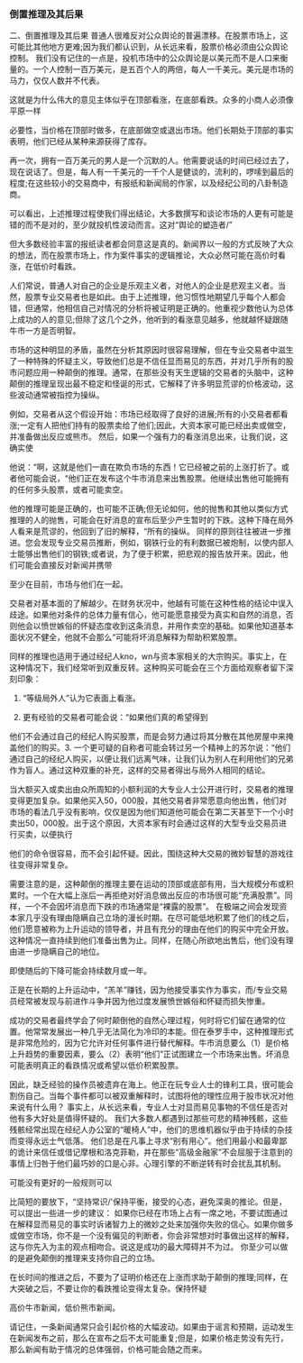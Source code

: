 ### 倒置推理及其后果  ###

二、倒置推理及其后果 普通人很难反对公众舆论的普遍漂移。在股票市场上，这可能比其他地方更难;因为我们都认识到，从长远来看，股票价格必须由公众舆论控制。 我们没有记住的一点是，投机市场中的公众舆论是以美元而不是人口来衡量的。一个人控制一百万美元，是五百个人的两倍，每人一千美元。美元是市场的马力，仅仅人数并不代表。

这就是为什么伟大的意见主体似乎在顶部看涨，在底部看跌。众多的小商人必须像平原一样

必要性，当价格在顶部时做多，在底部做空或退出市场。他们长期处于顶部的事实表明，他们已经从某种来源获得了库存。

再一次，拥有一百万美元的男人是一个沉默的人。他需要说话的时间已经过去了，现在说话了。但是，每人有一千美元的一千个人是健谈的，流利的，啰嗦到最后的程度;在这些较小的交易商中，有报纸和新闻局的作家，以及经纪公司的八卦制造商。

可以看出，上述推理过程使我们得出结论，大多数撰写和谈论市场的人更有可能是错的而不是对的，至少就投机性波动而言。这对“舆论的塑造者/”

但大多数经验丰富的报纸读者都会同意这是真的。新闻界以一般的方式反映了大众的想法，而在股票市场上，作为案件事实的逻辑推论，大众必然可能在高价时看涨，在低价时看跌。

人们常说，普通人对自己的企业是乐观主义者，对他人的企业是悲观主义者。当然，股票专业交易者也是如此。由于上述推理，他习惯性地期望几乎每个人都会错，但通常，他相信自己对情况的分析将被证明是正确的。他重视少数他认为总体上成功的人的意见;但除了这几个之外，他听到的看涨意见越多，他就越怀疑跟随牛市一方是否明智。

市场的这种明显的矛盾，虽然在分析其原因时很容易理解，但在专业交易者中滋生了一种特殊的怀疑主义，导致他们总是不信任显而易见的东西，并对几乎所有的股市问题应用一种颠倒的推理。通常，在那些没有天生逻辑的交易者的头脑中，这种颠倒的推理呈现出最不稳定和怪诞的形式，它解释了许多明显荒谬的价格波动，这些波动通常被指控为操纵。

例如，交易者从这个假设开始：市场已经取得了良好的进展;所有的小交易者都看涨;一定有人把他们持有的股票卖给了他们;因此，大资本家可能已经出卖或做空，并准备做出反应或熊市。 然后，如果一个强有力的看涨消息出来，让我们说，这确实使

他说：“啊，这就是他们一直在欺负市场的东西！它已经被之前的上涨打折了。或者他可能会说，“他们正在发布这个牛市消息来出售股票。他继续出售他可能拥有的任何多头股票，或者可能卖空。

他的推理可能是正确的，也可能不正确;但无论如何，他的抛售和其他以类似方式推理的人的抛售，可能会在好消息的宣布后至少产生暂时的下跌。这种下降在局外人看来是荒谬的，他回到了旧的解释，“所有的操纵。 同样的原则往往被进一步推进。您会发现专业交易员推断，例如，钢铁行业的有利数据已被炮制，以使内部人士能够出售他们的钢铁;或者说，为了便于积累，把悲观的报告放开来。因此，他们可能会直接反对新闻并携带

至少在目前，市场与他们在一起。

交易者对基本面的了解越少。在财务状况中，他越有可能在这种性格的结论中误入歧途。如果他对条件的总体力量有信心，他可能愿意接受为真实和自然的消息，否则他会以愤世嫉俗的怀疑态度收到这条消息，并用作卖空的基础。如果他知道基本面状况不健全，他就不会那么“可能将坏消息解释为帮助积累股票。

同样的推理也适用于通过经纪人kno，wn与资本家相关的大宗购买。事实上，在这种情况下，我们经常听到双重反转。这种购买可能会在三个方面给观察者留下深刻印象：

1. “等级局外人”认为它表面上看涨。

2. 更有经验的交易者可能会说：“如果他们真的希望得到

他们不会通过自己的经纪人购买股票，而是会努力通过将其分散在其他房屋中来掩盖他们的购买。3. 一个更可疑的自称者可能会转过另一个精神上的苏尔说：“他们通过自己的经纪人购买，以便让我们远离气味，让我们认为别人在利用他们的兄弟作为盲人。通过这种双重的补充，这样的交易者得出与局外人相同的结论。

当大额买入或卖出由众所周知的小额利润的大专业人士公开进行时，交易者的推理变得更加复杂。如果他买入50，000股，其他交易者非常愿意向他出售，他们对市场的看法几乎没有影响，仅仅是因为他们知道他可能会在第二天甚至下一个小时卖出50，000股。出于这个原因，大资本家有时会通过这样的大型专业交易员进行买卖，以便执行

他们的命令很容易，而不会引起怀疑。因此，围绕这种大交易的微妙智慧的游戏往往变得非常复杂。

需要注意的是，这种颠倒的推理主要在运动的顶部或底部有用，当大规模分布或积累时。一个在大幅上涨后一再拒绝对好消息做出反应的市场很可能“充满股票”。同样，一个不会因坏消息而下跌的市场通常是“裸露的股票”。 在极端之间会发现资本家几乎没有理由隐瞒自己立场的漫长时期。在尽可能低地积累了他们的线之后，他们愿意被称为上升运动的领导者，并且有充分的理由在他们的购买中完全开放。 这种情况一直持续到他们准备出售为止。同样，在随心所欲地出售后，他们没有理由进一步隐瞒自己的地位。

即使随后的下降可能会持续数月或一年。

正是在长期的上升运动中，“羔羊”赚钱，因为他接受事实作为事实，而/专业交易员经常被发现与前进作斗争并因为他过度发展愤世嫉俗和怀疑而损失惨重。

成功的交易者最终学会了何时颠倒他的自然心理过程，何时将它们留在通常的位置。他常常发展出一种几乎无法简化为冷印的本能。但在泰罗手中，这种推理形式是非常危险的，因为它允许对任何事件进行替代解释。牛市消息要么（1）是价格上升趋势的重要因素，要么（2）表明“他们”正试图建立一个市场来出售。坏消息可能表明真正的看跌情况或希望以低价积累股票。

因此，缺乏经验的操作员被遗弃在海上。他正在玩专业人士的锋利工具，很可能会割伤自己。当每个事件都可以被双重解释时，试图将他的理性应用于股市状况对他来说有什么用？ 事实上，从长远来看，专业人士对显而易见事物的不信任是否对他有多大好处是值得怀疑的。 我们大多数人都遇到过那些可悲的精神残骸，这些残骸经常出现在经纪人办公室的“暖椅人”中，他们的思维机器似乎由于持续的杂技而变得永远士气低落。 他们总是在凡事上寻求“别有用心”。他们用最小和最卑鄙的诡计来信任或借记摩根和洛克菲勒，并在那些“高级金融家”不会屈服于注意到的事情上归咎于他们最巧妙的口是心非。心理引擎的不断逆转有时会扰乱其机制。

可能没有更好的一般规则可以

比简短的要放下，“坚持常识/'保持平衡，接受的心态，避免深奥的推论。但是，可以提出一些进一步的建议： 如果你已经在市场上占有一席之地，不要试图通过在解释显而易见的事实时诉诸智力上的微妙之处来加强你失败的信心。如果你做多或做空市场，你不是一个没有偏见的判断者，你会非常想对时事做出这样的解释，这与你先入为主的观点相吻合。说这是成功的最大障碍并不为过。 你至少可以做的是避免颠倒的推理来支持你自己的立场。

在长时间的推进之后，不要为了证明价格还在上涨而求助于颠倒的推理;同样，在大突破之后，不要让你的看跌推论变得太复杂。保持怀疑

高价牛市新闻，低价熊市新闻。

请记住，一条新闻通常只会引起价格的大幅波动。如果由于谣言和预期，运动发生在新闻发布之前，那么在宣布之后不太可能重复;但是，如果价格走势没有先行，那么新闻有助于情况的总体强弱，价格可能会随之而来。